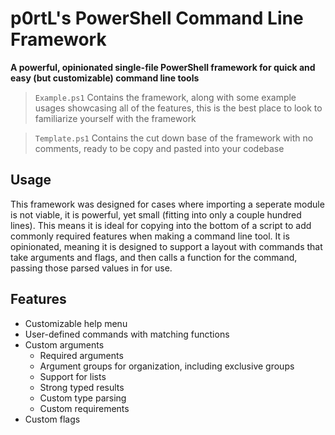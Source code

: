 # p0rtL's PowerShell Command Line Framework

**A powerful, opinionated single-file PowerShell framework for quick and easy (but customizable) command line tools**

> `Example.ps1` Contains the framework, along with some example usages showcasing all of the features, this is the best place to look to familiarize yourself with the framework

> `Template.ps1` Contains the cut down base of the framework with no comments, ready to be copy and pasted into your codebase

## Usage
This framework was designed for cases where importing a seperate module is not viable, it is powerful, yet small (fitting into only a couple hundred lines). This means it is ideal for copying into the bottom of a script to add commonly required features when making a command line tool. It is opinionated, meaning it is designed to support a layout with commands that take arguments and flags, and then calls a function for the command, passing those parsed values in for use.

## Features
* Customizable help menu
* User-defined commands with matching functions
* Custom arguments
    * Required arguments
    * Argument groups for organization, including exclusive groups
    * Support for lists
    * Strong typed results
    * Custom type parsing
    * Custom requirements
* Custom flags